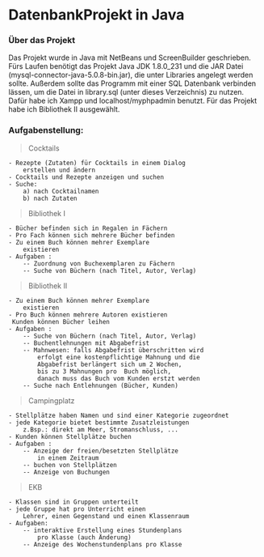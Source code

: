 # DatenbankProjekt in Java
### Über das Projekt
Das Projekt wurde in Java mit NetBeans und ScreenBuilder geschrieben.
Fürs Laufen benötigt das Projekt Java JDK 1.8.0_231 und die JAR Datei (mysql-connector-java-5.0.8-bin.jar), die unter Libraries angelegt werden sollte. Außerdem sollte das Programm mit einer SQL Datenbank verbinden lässen, um die Datei in library.sql (unter dieses Verzeichnis) zu nutzen. Dafür habe ich Xampp und localhost/myphpadmin benutzt.
Für das Projekt habe ich Bibliothek II ausgewählt.
### Aufgabenstellung:
> Cocktails

	- Rezepte (Zutaten) für Cocktails in einem Dialog
		erstellen und ändern
	- Cocktails und Rezepte anzeigen und suchen
	- Suche:
		a) nach Cocktailnamen
		b) nach Zutaten 
	
	
> Bibliothek I

	- Bücher befinden sich in Regalen in Fächern
	- Pro Fach können sich mehrere Bücher befinden 
	- Zu einem Buch können mehrer Exemplare 
		existieren
	- Aufgaben :
		-- Zuordnung von Buchexemplaren zu Fächern
		-- Suche von Büchern (nach Titel, Autor, Verlag)
	
> Bibliothek II

	- Zu einem Buch können mehrer Exemplare 
		existieren
	- Pro Buch können mehrere Autoren existieren 
	 Kunden können Bücher leihen
	- Aufgaben :
		-- Suche von Büchern (nach Titel, Autor, Verlag)
		-- Buchentlehnungen mit Abgabefrist
		-- Mahnwesen: falls Abgabefrist überschritten wird
			erfolgt eine kostenpflichtige Mahnung und die
			Abgabefrist berlängert sich um 2 Wochen,
			bis zu 3 Mahnungen pro	Buch möglich,
			danach muss das Buch vom Kunden erstzt werden
		-- Suche nach Entlehnungen (Bücher, Kunden) 
		
		
		
> Campingplatz 

	- Stellplätze haben Namen und sind einer Kategorie zugeordnet 
	- jede Kategorie bietet bestimmte Zusatzleistungen 
		z.Bsp.: direkt am Meer, Stromanschluss, ...
	- Kunden können Stellplätze buchen
	- Aufgaben :
		-- Anzeige der freien/besetzten Stellplätze 
			in einem Zeitraum 
		-- buchen von Stellplätzen 
		-- Anzeige von Buchungen
	

> EKB 

	- Klassen sind in Gruppen unterteilt
	- jede Gruppe hat pro Unterricht einen 
		Lehrer, einen Gegenstand und einen Klassenraum
	- Aufgaben:
		-- interaktive Erstellung eines Stundenplans
			pro Klasse (auch Änderung)
		-- Anzeige des Wochenstundenplans pro Klasse 
